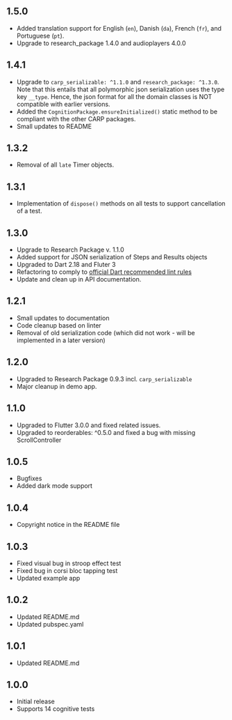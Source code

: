 ## 1.5.0

- Added translation support for English (`en`), Danish (`da`), French (`fr`), and Portuguese (`pt`).
- Upgrade to research_package 1.4.0 and audioplayers 4.0.0

## 1.4.1

- Upgrade to `carp_serializable: ^1.1.0` and `research_package: ^1.3.0`. Note that this entails that all polymorphic json serialization uses the type key `__type`. Hence, the json format for all the domain classes is NOT compatible with earlier versions.
- Added the `CognitionPackage.ensureInitialized()` static method to be compliant with the other CARP packages.
- Small updates to README

## 1.3.2

- Removal of all `late` Timer objects.

## 1.3.1

- Implementation of `dispose()` methods on all tests to support cancellation of a test.

## 1.3.0

- Upgrade to Research Package v. 1.1.0
- Added support for JSON serialization of Steps and Results objects
- Upgraded to Dart 2.18 and Fluter 3
- Refactoring to comply to [official Dart recommended lint rules](https://pub.dev/packages/flutter_lints)
- Update and clean up in API documentation.

## 1.2.1

- Small updates to documentation
- Code cleanup based on linter
- Removal of old serialization code (which did not work - will be implemented in a later version)

## 1.2.0

- Upgraded to Research Package 0.9.3 incl. `carp_serializable`
- Major cleanup in demo app.

## 1.1.0

- Upgraded to Flutter 3.0.0 and fixed related issues.
- Upgraded to reorderables: ^0.5.0 and fixed a bug with missing ScrollController

## 1.0.5

- Bugfixes
- Added dark mode support

## 1.0.4

- Copyright notice in the README file

## 1.0.3

- Fixed visual bug in stroop effect test
- Fixed bug in corsi bloc tapping test
- Updated example app

## 1.0.2

- Updated README.md
- Updated pubspec.yaml

## 1.0.1

- Updated README.md

## 1.0.0

- Initial release
- Supports 14 cognitive tests
